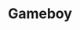 ---
title: "Gameboy"
caption: "Directed by Nathalie Lam (2022-2023)"
image: "Gameboy-carousel.jpg"
order: 5
---